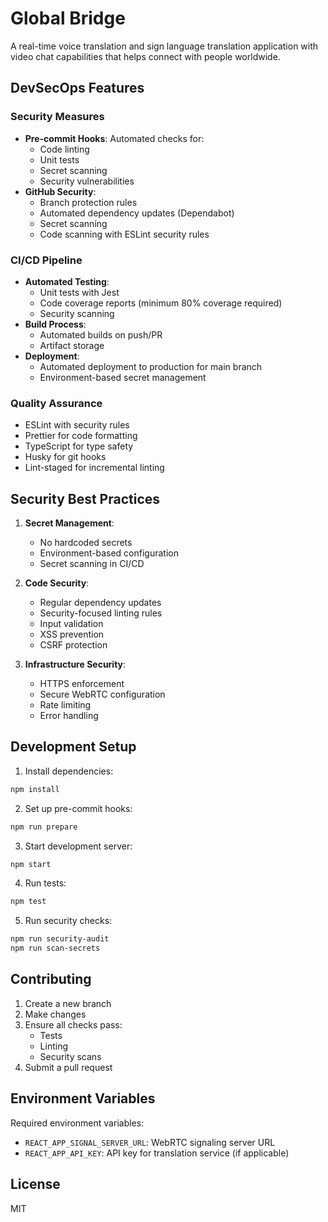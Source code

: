 # Global Bridge

A real-time voice translation and sign language translation application with video chat capabilities that helps connect with people worldwide.


## DevSecOps Features

### Security Measures
- **Pre-commit Hooks**: Automated checks for:
  - Code linting
  - Unit tests
  - Secret scanning
  - Security vulnerabilities
- **GitHub Security**:
  - Branch protection rules
  - Automated dependency updates (Dependabot)
  - Secret scanning
  - Code scanning with ESLint security rules

### CI/CD Pipeline
- **Automated Testing**:
  - Unit tests with Jest
  - Code coverage reports (minimum 80% coverage required)
  - Security scanning
- **Build Process**:
  - Automated builds on push/PR
  - Artifact storage
- **Deployment**:
  - Automated deployment to production for main branch
  - Environment-based secret management

### Quality Assurance
- ESLint with security rules
- Prettier for code formatting
- TypeScript for type safety
- Husky for git hooks
- Lint-staged for incremental linting

## Security Best Practices
1. **Secret Management**:
   - No hardcoded secrets
   - Environment-based configuration
   - Secret scanning in CI/CD

2. **Code Security**:
   - Regular dependency updates
   - Security-focused linting rules
   - Input validation
   - XSS prevention
   - CSRF protection

3. **Infrastructure Security**:
   - HTTPS enforcement
   - Secure WebRTC configuration
   - Rate limiting
   - Error handling

## Development Setup

1. Install dependencies:
```bash
npm install
```

2. Set up pre-commit hooks:
```bash
npm run prepare
```

3. Start development server:
```bash
npm start
```

4. Run tests:
```bash
npm test
```

5. Run security checks:
```bash
npm run security-audit
npm run scan-secrets
```

## Contributing

1. Create a new branch
2. Make changes
3. Ensure all checks pass:
   - Tests
   - Linting
   - Security scans
4. Submit a pull request

## Environment Variables

Required environment variables:
- `REACT_APP_SIGNAL_SERVER_URL`: WebRTC signaling server URL
- `REACT_APP_API_KEY`: API key for translation service (if applicable)

## License

MIT

